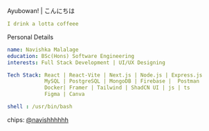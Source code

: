 <p>Ayubowan! | こんにちは</p>

```yaml
I drink a lotta coffeee
```
<p>Personal Details</p>

```yaml
name: Navishka Malalage
education: BSc(Hons) Software Engineering
interests: Full Stack Development | UI/UX Designing
```
```yaml
Tech Stack: React | React-Vite | Next.js | Node.js | Express.js
            MySQL | PostgreSQL | MongoDB | Firebase |  Postman  
            Docker| Framer | Tailwind | ShadCN UI | js | ts 
            Figma | Canva  
```
```yaml
shell : /usr/bin/bash
```
chips: [@navishhhhhh](https://github.com/navishhhhhh)














